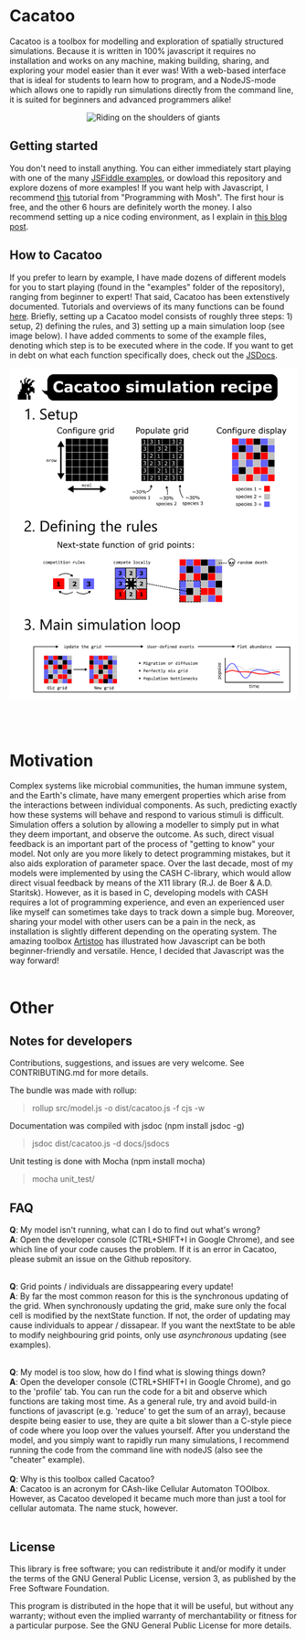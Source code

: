 # Cacatoo

Cacatoo is a toolbox for modelling and exploration of spatially structured simulations. Because it is written in 100% javascript it requires no installation and works on any machine, making building, sharing, and exploring your model easier than it ever was! With a web-based interface that is ideal for students to learn how to program, and a NodeJS-mode which allows one to rapidly run simulations directly from the command line, it is suited for beginners and advanced programmers alike!

<center>
<img src="https://bramvandijk88.github.io/cacatoo/images/elephant_cacatoo.png" width="400"
     alt="Riding on the shoulders of giants"
/></center>


## Getting started

You don't need to install anything. You can either immediately start playing with one of the many [JSFiddle examples](https://bramvandijk88.github.io/cacatoo/examples_jsfiddle.html), or dowload this repository and explore dozens of more examples! 
If you want help with Javascript, I recommend [this](https://youtu.be/W6NZfCO5SIk) tutorial from "Programming with Mosh". The first hour is free, and the other 6 hours are definitely worth the money. I also recommend setting up a nice coding environment, as I explain in [this blog post](https://www.bramvandijk.com/blog/2020/11/20/javascript-programming-part-ii-my-setup).


## How to Cacatoo
If you prefer to learn by example, I have made dozens of different models for you to start playing (found in the "examples" folder of the repository), ranging from beginner to expert! That said, Cacatoo has been extenstively documented. Tutorials and overviews of its many functions can be found [here](https://bramvandijk88.github.io/cacatoo). Briefly, setting up a Cacatoo model consists of roughly three steps: 1) setup, 2) defining the rules, and 3) setting up a main simulation loop (see image below). I have added comments to some of the example files, denoting which step is to be executed where in the code. If you want to get in debt on what each function specifically does, check out the [JSDocs](https://bramvandijk88.github.io/cacatoo/jsdocs/index.html).

<center>
<img src="images/cacatoo_recipe.png" width="700"
     alt="The basic recipe of a Cacatoo simulation contains three ingredients: 1) setup, 2) defining the rules, and 3) setting up the main simulation loop."
/></center>

<br><br>

# Motivation

Complex systems like microbial communities, the human immune system, and the Earth's climate, have many emergent properties which arise from the interactions between individual components. As such, predicting exactly how these systems will behave and respond to various stimuli is difficult. Simulation offers a solution by allowing a modeller to simply put in what they deem important, and observe the outcome. As such, direct visual feedback is an important part of the process of "getting to know" your model. Not only are you more likely to detect programming mistakes, but it also aids exploration of parameter space. Over the last decade, most of my models were implemented by using the CASH C-library, which would allow direct visual feedback by means of the X11 library (R.J. de Boer & A.D. Staritsk). However, as it is based in C, developing models with CASH requires a lot of programming experience, and even an experienced user like myself can sometimes take days to track down a simple bug. Moreover, sharing your model with other users can be a pain in the neck, as installation is slightly different depending on the operating system. The amazing toolbox [Artistoo](https://artistoo.net/) has illustrated how Javascript can be both beginner-friendly and versatile. Hence, I decided that Javascript was the way forward! <br><br>

# Other

## Notes for developers

Contributions, suggestions, and issues are very welcome. See CONTRIBUTING.md for more details.

The bundle was made with rollup:
> rollup src/model.js -o dist/cacatoo.js -f cjs  -w

Documentation was compiled with jsdoc (npm install jsdoc -g)
> jsdoc dist/cacatoo.js -d docs/jsdocs

Unit testing is done with Mocha (npm install mocha)
> mocha unit_test/   

## FAQ

**Q**: My model isn't running, what can I do to find out what's wrong?\
**A**: Open the developer console (CTRL+SHIFT+I in Google Chrome), and see which line of your code causes the problem. If it is an error in Cacatoo, please submit an issue on the Github repository. <br> <br>

**Q**: Grid points / individuals are dissappearing every update!\
**A**: By far the most common reason for this is the synchronous updating of the grid. When synchronously updating the grid,
make sure only the focal cell is modified by the nextState function. If not, the order of updating may cause individuals to appear / dissapear. If you want the nextState to be able to modify neighbouring grid points, only use *asynchronous* updating (see examples). <br><br>

**Q**: My model is too slow, how do I find what is slowing things down?\
**A**: Open the developer console (CTRL+SHIFT+I in Google Chrome), and go to the 'profile' tab. You can run the code for a bit and observe which functions are taking most time. As a general rule, try and avoid build-in functions of javascript (e.g. 'reduce' to get the sum of an array), because despite being easier to use, they are quite a bit slower than a C-style piece of code where you loop over the values yourself. After you understand the model, and you simply want to rapidly run many simulations, I recommend running the code from the command line with nodeJS (also see the "cheater" example).  <br> <br>
**Q**: Why is this toolbox called Cacatoo?\
**A**: Cacatoo is an acronym for CAsh-like Cellular Automaton TOOlbox. However, as Cacatoo developed it became much more than just a tool for cellular automata. The name stuck, however. <br><br>

## License
This library is free software; you can redistribute it and/or modify it under the terms of the GNU General Public License, version 3, as published by the Free Software Foundation. 

This program is distributed in the hope that it will be useful, but without any warranty; without even the implied warranty of merchantability or fitness for a particular purpose. See the GNU General Public License for more details.

